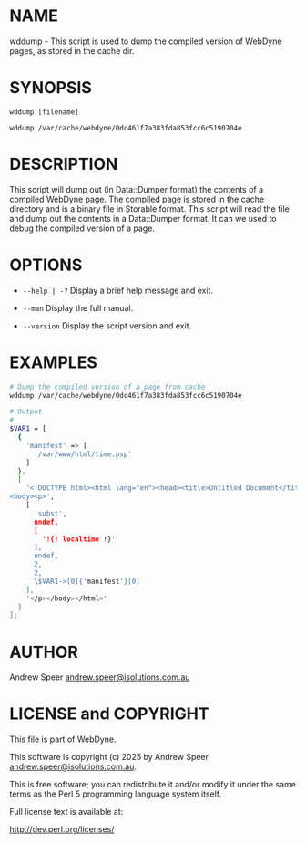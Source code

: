 
# NAME

wddump - This script is used to dump the compiled version of WebDyne pages, as stored in the cache dir.

# SYNOPSIS

`wddump [filename]`

`wddump /var/cache/webdyne/0dc461f7a383fda853fcc6c5190704e`

# DESCRIPTION

This script will dump out (in Data::Dumper format) the contents of a compiled WebDyne page. The compiled page is stored in the cache directory and is a binary file in Storable format. 
This script will read the file and dump out the contents in a Data::Dumper format. It can we used to debug the compiled version of a page.

# OPTIONS

- `--help | -?`
  Display a brief help message and exit.

- `--man`
  Display the full manual.

- `--version`
  Display the script version and exit.

# EXAMPLES

```sh
# Dump the compiled version of a page from cache
wddump /var/cache/webdyne/0dc461f7a383fda853fcc6c5190704e

# Output
#
$VAR1 = [
  {
    'manifest' => [
      '/var/www/html/time.psp'
    ]
  },
  [
    '<!DOCTYPE html><html lang="en"><head><title>Untitled Document</title><meta charset="UTF-8"></head>
<body><p>',
    [
      'subst',
      undef,
      [
        '!{! localtime !}'
      ],
      undef,
      2,
      2,
      \$VAR1->[0]{'manifest'}[0]
    ],
    '</p></body></html>'
  ]
];
````

# AUTHOR

Andrew Speer <andrew.speer@isolutions.com.au>

# LICENSE and COPYRIGHT

This file is part of WebDyne.

This software is copyright (c) 2025 by Andrew Speer <andrew.speer@isolutions.com.au>.

This is free software; you can redistribute it and/or modify it under
the same terms as the Perl 5 programming language system itself.

Full license text is available at:

<http://dev.perl.org/licenses/>